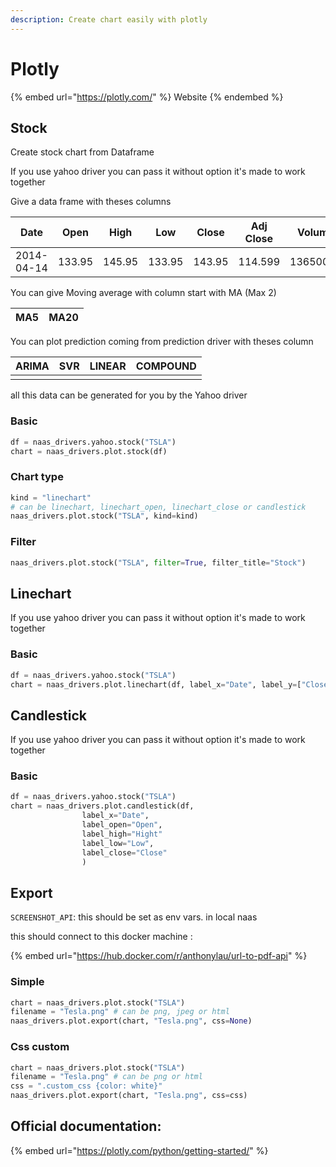 ```yaml
---
description: Create chart easily with plotly
---
```


# Plotly

{% embed url="https://plotly.com/" %}
Website
{% endembed %}

## Stock

Create stock chart from Dataframe

If you use yahoo driver you can pass it without option it's made to work together

Give a data frame with theses columns

| Date       | Open   | High   | Low    | Close  | Adj Close | Volume   | Company |
| ---------- | ------ | ------ | ------ | ------ | --------- | -------- | ------- |
| 2014-04-14 | 133.95 | 145.95 | 133.95 | 143.95 | 114.599   | 13650000 | TSLA    |

You can give Moving average with column start with MA (Max 2)

| MA5 | MA20 |
| --- | ---- |

You can plot prediction coming from prediction driver with theses column

| ARIMA | SVR | LINEAR | COMPOUND |
| ----- | --- | ------ | -------- |
|       |     |        |          |

all this data can be generated for you by the Yahoo driver

### Basic

```python
df = naas_drivers.yahoo.stock("TSLA")
chart = naas_drivers.plot.stock(df)
```

### Chart type

```python
kind = "linechart" 
# can be linechart, linechart_open, linechart_close or candlestick
naas_drivers.plot.stock("TSLA", kind=kind)
```

### Filter

```python
naas_drivers.plot.stock("TSLA", filter=True, filter_title="Stock")
```

## Linechart

If you use yahoo driver you can pass it without option it's made to work together

### Basic

```python
df = naas_drivers.yahoo.stock("TSLA")
chart = naas_drivers.plot.linechart(df, label_x="Date", label_y=["Close"])
```

## Candlestick

If you use yahoo driver you can pass it without option it's made to work together

### Basic

```python
df = naas_drivers.yahoo.stock("TSLA")
chart = naas_drivers.plot.candlestick(df, 
                label_x="Date", 
                label_open="Open", 
                label_high="Hight"
                label_low="Low",
                label_close="Close"
                )
```

## Export

`SCREENSHOT_API`: this should be set as env vars. in local naas

this should connect to this docker machine :

{% embed url="https://hub.docker.com/r/anthonylau/url-to-pdf-api" %}

### Simple

```python
chart = naas_drivers.plot.stock("TSLA")
filename = "Tesla.png" # can be png, jpeg or html
naas_drivers.plot.export(chart, "Tesla.png", css=None)
```

### Css custom

```python
chart = naas_drivers.plot.stock("TSLA")
filename = "Tesla.png" # can be png or html
css = ".custom_css {color: white}"
naas_drivers.plot.export(chart, "Tesla.png", css=css)
```

## Official documentation:

{% embed url="https://plotly.com/python/getting-started/" %}
